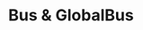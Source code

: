---
layout: module
title: Bus & GlobalBus
authors: [korlibs]
category: Other
link: https://github.com/korlibs/korge-ext/tree/main/korge-bus
---